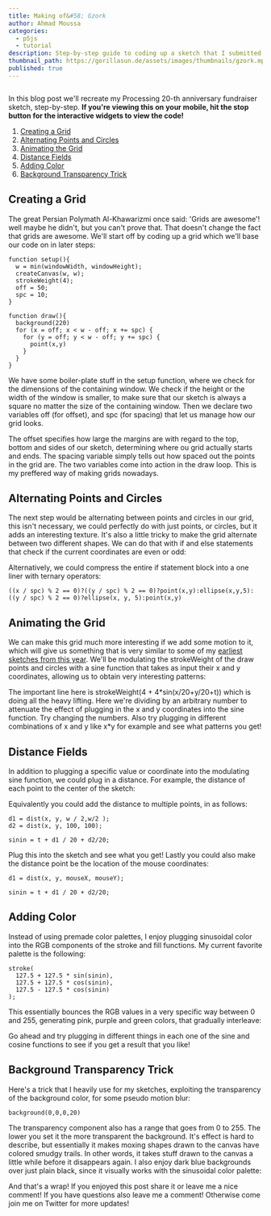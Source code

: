 ```yaml
---
title: Making of&#58; Gzork
author: Ahmad Moussa
categories:
  - p5js
  - tutorial
description: Step-by-step guide to coding up a sketch that I submitted for processing's 20-th anniversary fundraiser. "Gzork"
thumbnail_path: https://gorillasun.de/assets/images/thumbnails/gzork.mp4
published: true
---
```

<span class="image fit"><img src="https://gorillasun.de/assets/images/2021-21-12-Making-of-Gzork/Gzork2.gif" alt="" /></span>


In this blog post we'll recreate my Processing 20-th anniversary fundraiser sketch, step-by-step.
<strong>If you're viewing this on your mobile, hit the stop button for the interactive widgets to view the code!</strong>

1. <a href='#grid'>Creating a Grid</a>
2. <a href='#alternate'>Alternating Points and Circles</a>
3. <a href='#animate'>Animating the Grid</a>
4. <a href='#distance'>Distance Fields</a>
5. <a href='#color'>Adding Color</a>
6. <a href='#transparency'>Background Transparency Trick</a>


<h2><a name='grid'></a>Creating a Grid</h2>

The great Persian Polymath Al-Khawarizmi once said: 'Grids are awesome'! well maybe he didn't, but you can't prove that. That doesn't change the fact that grids are awesome. We'll start off by coding up a grid which we'll base our code on in later steps:
  
<pre><code>function setup(){
  w = min(windowWidth, windowHeight);
  createCanvas(w, w);
  strokeWeight(4);
  off = 50;
  spc = 10;
}

function draw(){
  background(220)
  for (x = off; x < w - off; x += spc) {
    for (y = off; y < w - off; y += spc) {
      point(x,y)
    }
  }
}
</code></pre>

We have some boiler-plate stuff in the setup function, where we check for the dimensions of the containing window. We check if the height or the width of the window is smaller, to make sure that our sketch is always a square no matter the size of the containing window. Then we declare two variables off (for offset), and spc (for spacing) that let us manage how our grid looks. 

The offset specifies how large the margins are with regard to the top, bottom and sides of our sketch, determining where ou grid actually starts and ends. The spacing variable simply tells out how spaced out the points in the grid are. The two variables come into action in the draw loop. This is my preffered way of making grids nowadays.

<h2><a name='alternate'></a>Alternating Points and Circles</h2>

The next step would be alternating between points and circles in our grid, this isn't necessary, we could perfectly do with just points, or circles, but it adds an interesting texture. It's also a little tricky to make the grid alternate between two different shapes. We can do that with if and else statements that check if the current coordinates are even or odd:
  
<script src="//toolness.github.io/p5.js-widget/p5-widget.js"></script>
<script type="text/p5" data-p5-version="1.2.0" data-autoplay data-preview-width="350" data-height="400">
function setup() {
  w = min(windowWidth, windowHeight);
  createCanvas(w, w);
  strokeWeight(4);

  off = 50;
  spc = 10;

  noFill();
}

function draw() {
  background(220);

  for (x = off; x < w - off; x += spc) {
    for (y = off; y < w - off; y += spc) {

      if ((x / spc) % 2 == 0) {
        if ((y / spc) % 2 == 0) {
          point(x, y);
        } else {
          ellipse(x, y, 5);
        }
      } else {
        if ((y / spc) % 2 == 0) {
          ellipse(x, y, 5);
        } else {
          point(x, y);
        }
      }
    }
  }
}
</script>
<p></p>

Alternatively, we could compress the entire if statement block into a one liner with ternary operators:
<pre><code>((x / spc) % 2 == 0)?((y / spc) % 2 == 0)?point(x,y):ellipse(x,y,5):((y / spc) % 2 == 0)?ellipse(x, y, 5):point(x,y)
</code></pre>

<h2><a name='animate'></a>Animating the Grid</h2>
We can make this grid much more interesting if we add some motion to it, which will give us something that is very similar to some of my <a href='https://gorillasun.de/blog/Sketch-from-Scratch-1-Colorful-checkerboard-in-P5JS'>earliest sketches from this year</a>. We'll be modulating the strokeWeight of the draw points and circles with a sine function that takes as input their x and y coordinates, allowing us to obtain very interesting patterns:

<script src="//toolness.github.io/p5.js-widget/p5-widget.js"></script>
<script type="text/p5" data-p5-version="1.2.0" data-autoplay data-preview-width="350" data-height="400">
function setup() {
  w = min(windowWidth, windowHeight);
  createCanvas(w, w);
  strokeWeight(4);

  off = 50;
  spc = 10;

  noFill();
  frameRate(50)
}

function draw() {
  background(220);

  t = frameCount/20

  for (x = off; x < w - off; x += spc) {
    for (y = off; y < w - off; y += spc) {

      strokeWeight(4 + 4*sin(x/20+y/20+t))
      if ((x / spc) % 2 == 0) {
        if ((y / spc) % 2 == 0) {
          point(x, y);
        } else {
          ellipse(x, y, 5);
        }
      } else {
        if ((y / spc) % 2 == 0) {
          ellipse(x, y, 5);
        } else {
          point(x, y);
        }
      }
    }
  }
}
</script>
<p></p>

The important line here is strokeWeight(4 + 4&#42;sin(x/20+y/20+t)) which is doing all the heavy lifting. Here we're dividing by an arbitrary number to attenuate the effect of plugging in the x and y coordinates into the sine function. Try changing the numbers. Also try plugging in different combinations of x and y like x&#42;y for example and see what patterns you get!

<h2><a name='distance'></a>Distance Fields</h2>
In addition to plugging a specific value or coordinate into the modulating sine function, we could plug in a distance. For example, the distance of each point to the center of the sketch:

<script src="//toolness.github.io/p5.js-widget/p5-widget.js"></script>
<script type="text/p5" data-p5-version="1.2.0" data-autoplay data-preview-width="350" data-height="400">
  function setup() {
  w = min(windowWidth, windowHeight);
  createCanvas(w, w);
  strokeWeight(4);

  off = 50;
  spc = 10;

  noFill();
  frameRate(50)
}

function draw() {
  background(220);
  t = frameCount / 20;

  for (x = off; x < w - off; x += spc) {
    for (y = off; y < w - off; y += spc) {
      d = dist(x, y, w / 2,w/2 );

      sinin = t + d / 20;
  
      strokeWeight(5 + 5 * sin(sinin));
      
      ((x / spc) % 2 == 0)?((y / spc) % 2 == 0)?point(x,y):ellipse(x,y,5):((y / spc) % 2 == 0)?ellipse(x, y, 5):point(x,y)
    }
  }
}
</script>
<p></p>

Equivalently you could add the distance to multiple points, in as follows:

<pre><code>d1 = dist(x, y, w / 2,w/2 );
d2 = dist(x, y, 100, 100);

sinin = t + d1 / 20 + d2/20;
</code></pre>

Plug this into the sketch and see what you get! Lastly you could also make the distance point be the location of the mouse coordinates:
<pre><code>d1 = dist(x, y, mouseX, mouseY);

sinin = t + d1 / 20 + d2/20;
</code></pre>

<h2><a name='color'></a>Adding Color</h2>
Instead of using premade color palettes, I enjoy plugging sinusoidal color into the RGB components of the stroke and fill functions. My current favorite palette is the following:

<pre><code>stroke(
  127.5 + 127.5 * sin(sinin),
  127.5 + 127.5 * cos(sinin),
  127.5 - 127.5 * cos(sinin)
);
</code></pre>

This essentially bounces the RGB values in a very specific way between 0 and 255, generating pink, purple and green colors, that gradually interleave:

<script src="//toolness.github.io/p5.js-widget/p5-widget.js"></script>
<script type="text/p5" data-p5-version="1.2.0" data-autoplay data-preview-width="350" data-height="400">
  function setup() {
  w = min(windowWidth, windowHeight);
  createCanvas(w, w);
  strokeWeight(4);

  off = 50;
  spc = 10;

  noFill();
  frameRate(50)
}

function draw() {
  background(0);
  t = frameCount / 20;

  for (x = off; x < w - off; x += spc) {
    for (y = off; y < w - off; y += spc) {
      d = dist(x, y, w / 2,w/2 );

      sinin = t + d / 20;
      
      stroke(
        127.5 + 127.5 * sin(sinin),
        127.5 + 127.5 * cos(sinin),
        127.5 - 127.5 * cos(sinin)
      );
      
      strokeWeight(5 + 5 * sin(sinin));
  
      ((x / spc) % 2 == 0)?((y / spc) % 2 == 0)?point(x,y):ellipse(x,y,5):((y / spc) % 2 == 0)?ellipse(x, y, 5):point(x,y)
    }
  }
}
</script>
<p></p>

Go ahead and try plugging in different things in each one of the sine and cosine functions to see if you get a result that you like!

<h2><a name='transparency'></a>Background Transparency Trick</h2>
Here's a trick that I heavily use for my sketches, exploiting the transparency of the background color, for some pseudo motion blur:

<pre><code>background(0,0,0,20)
</code></pre>

The transparency component also has a range that goes from 0 to 255. The lower you set it the more transparent the background. It's effect is hard to describe, but essentially it makes moxing shapes drawn to the canvas have colored smudgy trails. In other words, it takes stuff drawn to the canvas a little while before it disappears again. I also enjoy dark blue backgrounds over just plain black, since it visually works with the sinusoidal color palette:

<script src="//toolness.github.io/p5.js-widget/p5-widget.js"></script>
<script type="text/p5" data-p5-version="1.2.0" data-autoplay data-preview-width="350" data-height="400">
  function setup() {
  w = min(windowWidth, windowHeight);
  createCanvas(w, w);
  strokeWeight(4);

  off = 50;
  spc = 10;

  noFill();
  frameRate(50)
}

function draw() {
  background(0,0,100,20);
  t = frameCount / 20;

  for (x = off; x < w - off; x += spc) {
    for (y = off; y < w - off; y += spc) {
      d = dist(x, y, w / 2,w/2 );

      sinin = t + d / 20;
      
      stroke(
        127.5 + 127.5 * sin(sinin),
        127.5 + 127.5 * cos(sinin),
        127.5 - 127.5 * cos(sinin)
      );
      
      strokeWeight(5 + 5 * sin(sinin));
  
      ((x / spc) % 2 == 0)?((y / spc) % 2 == 0)?point(x,y):ellipse(x,y,5):((y / spc) % 2 == 0)?ellipse(x, y, 5):point(x,y)
    }
  }
}
</script>
<p></p>
And that's a wrap! If you enjoyed this post share it or leave me a nice comment! If you have questions also leave me a comment! Otherwise come join me on Twitter for more updates!
